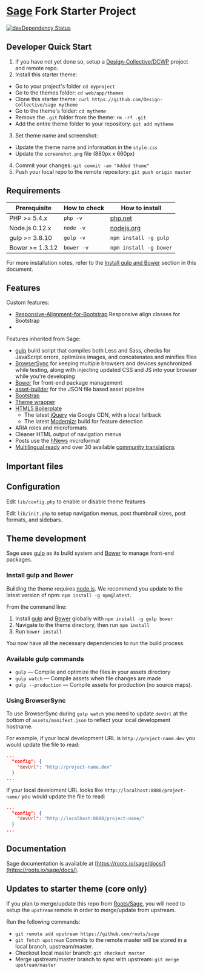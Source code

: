 # [Sage](https://roots.io/sage/) Fork Starter Project
[![devDependency Status](https://david-dm.org/roots/sage/dev-status.svg)](https://david-dm.org/roots/sage#info=devDependencies)

## Developer Quick Start

1. If you have not yet done so, setup a [Design-Collective/DCWP](https://github.com/Design-Collective/dcwp) project and remote repo.
2. Install this starter theme:
  * Go to your project's folder `cd myproject`
  * Go to the themes folder: `cd web/app/themes`
  * Clone this starter theme:
    `curl https://github.com/Design-Collective/sage mytheme`
  * Go to the theme's folder: `cd mytheme`
  * Remove the `.git` folder from the theme: `rm -rf .git`
  * Add the entire theme folder to your repository: `git add mytheme`
3. Set theme name and screenshot:
  * Update the theme name and information in the `style.css`
  * Update the `screenshot.png` file (880px x 660px)
4. Commit your changes: `git commit -am "Added theme"`
5. Push your local repo to the remote repository: `git push origin master`

## Requirements

| Prerequisite    | How to check | How to install
| --------------- | ------------ | ------------- |
| PHP >= 5.4.x    | `php -v`     | [php.net](http://php.net/manual/en/install.php) |
| Node.js 0.12.x  | `node -v`    | [nodejs.org](http://nodejs.org/) |
| gulp >= 3.8.10  | `gulp -v`    | `npm install -g gulp` |
| Bower >= 1.3.12 | `bower -v`   | `npm install -g bower` |

For more installation notes, refer to the [Install gulp and Bower](#install-gulp-and-bower) section in this document.

## Features

Custom features:
* [Responsive-Alignment-for-Bootstrap](https://github.com/calebzahnd/Responsive-Alignment-for-Bootstrap) Responsive align classes for Bootstrap
* 

Features inherited from Sage:
* [gulp](http://gulpjs.com/) build script that compiles both Less and Sass, checks for JavaScript errors, optimizes images, and concatenates and minifies files
* [BrowserSync](http://www.browsersync.io/) for keeping multiple browsers and devices synchronized while testing, along with injecting updated CSS and JS into your browser while you're developing
* [Bower](http://bower.io/) for front-end package management
* [asset-builder](https://github.com/austinpray/asset-builder) for the JSON file based asset pipeline
* [Bootstrap](http://getbootstrap.com/)
* [Theme wrapper](https://roots.io/sage/docs/theme-wrapper/)
* [HTML5 Boilerplate](http://html5boilerplate.com/)
  * The latest [jQuery](http://jquery.com/) via Google CDN, with a local fallback
  * The latest [Modernizr](http://modernizr.com/) build for feature detection
* ARIA roles and microformats
* Cleaner HTML output of navigation menus
* Posts use the [hNews](http://microformats.org/wiki/hnews) microformat
* [Multilingual ready](https://roots.io/wpml/) and over 30 available [community translations](https://github.com/roots/sage-translations)

## Important files




## Configuration

Edit `lib/config.php` to enable or disable theme features

Edit `lib/init.php` to setup navigation menus, post thumbnail sizes, post formats, and sidebars.

## Theme development

Sage uses [gulp](http://gulpjs.com/) as its build system and [Bower](http://bower.io/) to manage front-end packages.

### Install gulp and Bower

Building the theme requires [node.js](http://nodejs.org/download/). We recommend you update to the latest version of npm: `npm install -g npm@latest`.

From the command line:

1. Install [gulp](http://gulpjs.com) and [Bower](http://bower.io/) globally with `npm install -g gulp bower`
2. Navigate to the theme directory, then run `npm install`
3. Run `bower install`

You now have all the necessary dependencies to run the build process.

### Available gulp commands

* `gulp` — Compile and optimize the files in your assets directory
* `gulp watch` — Compile assets when file changes are made
* `gulp --production` — Compile assets for production (no source maps).

### Using BrowserSync

To use BrowserSync during `gulp watch` you need to update `devUrl` at the bottom of `assets/manifest.json` to reflect your local development hostname.

For example, if your local development URL is `http://project-name.dev` you would update the file to read:
```json
...
  "config": {
    "devUrl": "http://project-name.dev"
  }
...
```
If your local develoment URL looks like `http://localhost:8888/project-name/` you would update the file to read:
```json
...
  "config": {
    "devUrl": "http://localhost:8888/project-name/"
  }
...
```

## Documentation

Sage documentation is available at [https://roots.io/sage/docs/](https://roots.io/sage/docs/).

## Updates to starter theme (core only)

If you plan to merge/update this repo from [Roots/Sage](https://roots.io/sage/), you will need to setup the `upstream` remote in order to merge/update from upstream.

Run the following commands:
  * `git remote add upstream https://github.com/roots/sage`
  * `git fetch upstream`
  Commits to the remote master will be stored in a local branch, upstream/master.
  * Checkout local master branch: `git checkout master`
  * Merge upstream/master branch to sync with upstream: `git merge upstream/master`